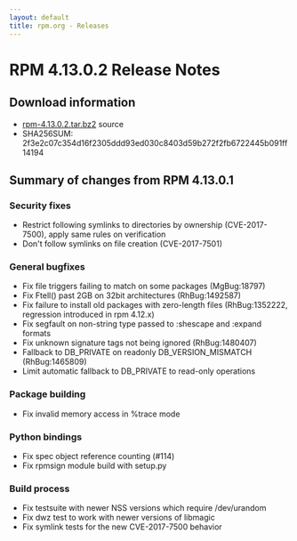 ```yaml
---
layout: default
title: rpm.org - Releases
---
```


# RPM 4.13.0.2 Release Notes

## Download information

 * [rpm-4.13.0.2.tar.bz2](http://ftp.rpm.org/releases/rpm-4.13.x/rpm-4.13.0.2.tar.bz2) source
 * SHA256SUM: 2f3e2c07c354d16f2305ddd93ed030c8403d59b272f2fb6722445b091ff14194

## Summary of changes from RPM 4.13.0.1

### Security fixes ###

 * Restrict following symlinks to directories by ownership (CVE-2017-7500),
   apply same rules on verification
 * Don't follow symlinks on file creation (CVE-2017-7501)

### General bugfixes ###

 * Fix file triggers failing to match on some packages (MgBug:18797)
 * Fix Ftell() past 2GB on 32bit architectures (RhBug:1492587)
 * Fix failure to install old packages with zero-length files (RhBug:1352222,
   regression introduced in rpm 4.12.x)
 * Fix segfault on non-string type passed to :shescape and :expand formats
 * Fix unknown signature tags not being ignored (RhBug:1480407)
 * Fallback to DB_PRIVATE on readonly DB_VERSION_MISMATCH (RhBug:1465809)
 * Limit automatic fallback to DB_PRIVATE to read-only operations

### Package building ###

 * Fix invalid memory access in %trace mode

### Python bindings ###

 * Fix spec object reference counting (#114)
 * Fix rpmsign module build with setup.py

### Build process ###

 * Fix testsuite with newer NSS versions which require /dev/urandom
 * Fix dwz test to work with newer versions of libmagic
 * Fix symlink tests for the new CVE-2017-7500 behavior
